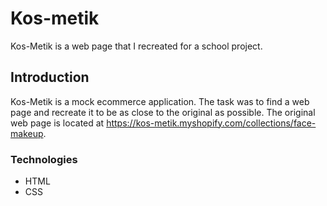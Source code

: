 # Kos-metik

Kos-Metik is a web page that I recreated for a school project.

## Introduction
Kos-Metik is a mock ecommerce application. The task was to find a web page and recreate it to be as close to the original as possible. 
The original web page is located at https://kos-metik.myshopify.com/collections/face-makeup.

### Technologies
* HTML
* CSS
